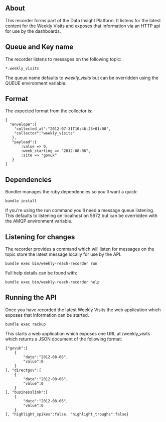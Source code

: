 ## About

This recorder forms part of the Data Insight Platform. It listens for the
latest content for the Weekly Visits and exposes that information via an HTTP
api for use by the dashboards.

## Queue and Key name

The recorder listens to messages on the following topic:

    *.weekly_visits

The queue name defaults to _weekly_visits_ but can be overridden using the
QUEUE environment variable.

## Format

The expected format from the collector is:

    {
      "envelope":{
        "collected_at":"2012-07-31T10:46:25+01:00",
        "collector":"weekly_visits"
       },
       "payload":{
           :value => 0,
           :week_starting => "2012-08-06",
           :site => "govuk"
       }
    }


## Dependencies

Bundler manages the ruby dependencies so you'll want a quick:

    bundle install

If you're using the run command you'll need a message queue
listening. This defaults to listening on localhost on 5672 but can be
overridden with the AMQP environment variable.

## Listening for changes

The recorder provides a command which will listen for messages on the
topic store the latest message locally for use by the API.

    bundle exec bin/weekly-reach-recorder run

Full help details can be found with:

    bundle exec bin/weekly-reach-recorder help


## Running the API

Once you have recorded the latest Weekly Visits the web application which
exposes that information can be started.

    bundle exec rackup

This starts a web application which exposes one URL at /weekly_visits which
returns a JSON document of the following format:

    {"govuk":[
        {
            "date":"2012-08-06",
            "value":0
        }
    ], "directgov":[
        {
            "date":"2012-08-06",
            "value":0
        }
    ], "businesslink":[
        {
            "date":"2012-08-06",
            "value":0
        }
    ], "highlight_spikes":false, "highlight_troughs":false}
